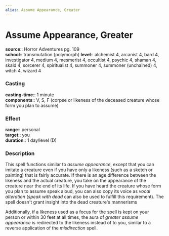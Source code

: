 ```yaml
---
alias: Assume Appearance, Greater
---
```


# Assume Appearance, Greater 

**source**:: Horror Adventures pg. 109  
**school**:: transmutation (polymorph)
**level**:: alchemist 4, arcanist 4, bard 4, investigator 4, medium 4, mesmerist 4, occultist 4, psychic 4, shaman 4, skald 4, sorcerer 4, spiritualist 4, summoner 4, summoner (unchained) 4, witch 4, wizard 4

### Casting 

**casting-time**:: 1 minute  
**components**:: V, S, F (corpse or likeness of the deceased creature whose form you plan to assume)

### Effect 

**range**:: personal  
**target**:: you  
**duration**:: 1 day/level (D)

### Description 

This spell functions similar to *assume appearance*, except that you can imitate a creature even if you have only a likeness (such as a sketch or painting) that is fairly accurate. If there is an age difference between the likeness and the actual creature, you take on the appearance of the creature near the end of its life. If you have heard the creature whose form you plan to assume speak aloud, you can also copy its voice as *vocal alteration* (*speak with dead* can also be used to fulfill this requirement). The spell doesn't grant insight into the dead creature's mannerisms  
  
Additionally, if a likeness used as a focus for the spell is kept on your person or within 30 feet at all times, the aura of *greater assume appearance* is redirected to the likeness instead of to you, similar to a reverse application of the *misdirection* spell.
